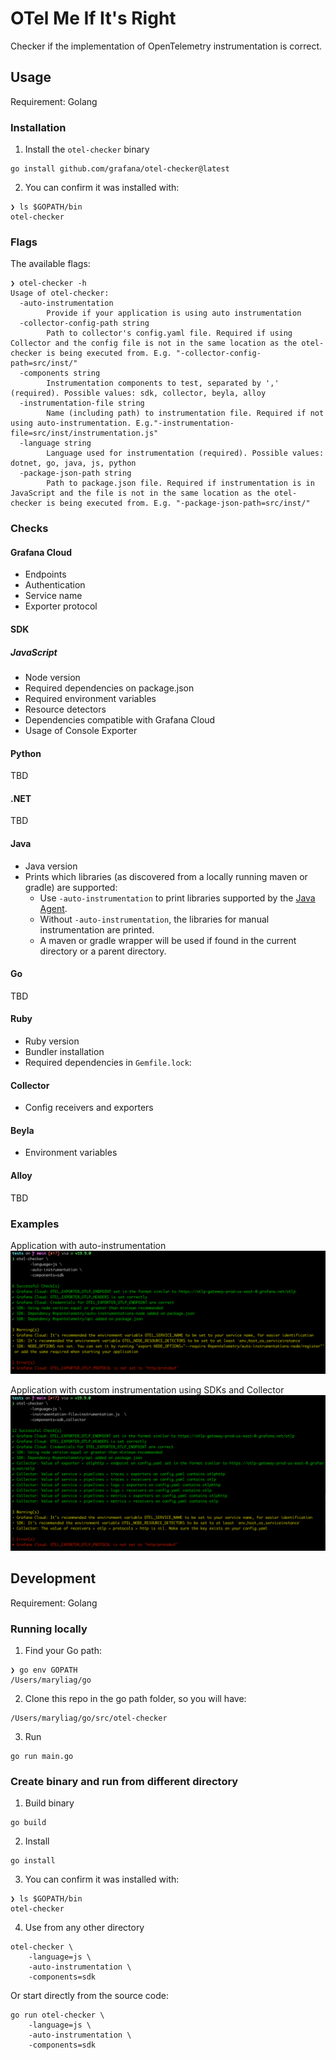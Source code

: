 # OTel Me If It's Right

Checker if the implementation of OpenTelemetry instrumentation is correct.

## Usage

Requirement: Golang

### Installation
1. Install the `otel-checker` binary
```
go install github.com/grafana/otel-checker@latest
```
2. You can confirm it was installed with:
```
❯ ls $GOPATH/bin
otel-checker
```

### Flags

The available flags:
```
❯ otel-checker -h
Usage of otel-checker:
  -auto-instrumentation
    	Provide if your application is using auto instrumentation
  -collector-config-path string
    	Path to collector's config.yaml file. Required if using Collector and the config file is not in the same location as the otel-checker is being executed from. E.g. "-collector-config-path=src/inst/"
  -components string
    	Instrumentation components to test, separated by ',' (required). Possible values: sdk, collector, beyla, alloy
  -instrumentation-file string
    	Name (including path) to instrumentation file. Required if not using auto-instrumentation. E.g."-instrumentation-file=src/inst/instrumentation.js"
  -language string
    	Language used for instrumentation (required). Possible values: dotnet, go, java, js, python
  -package-json-path string
    	Path to package.json file. Required if instrumentation is in JavaScript and the file is not in the same location as the otel-checker is being executed from. E.g. "-package-json-path=src/inst/"
```

### Checks

#### Grafana Cloud
- Endpoints
- Authentication
- Service name
- Exporter protocol

#### SDK

##### JavaScript
- Node version
- Required dependencies on package.json
- Required environment variables
- Resource detectors
- Dependencies compatible with Grafana Cloud
- Usage of Console Exporter

#### Python
TBD

#### .NET
TBD

#### Java

- Java version
- Prints which libraries (as discovered from a locally running maven or gradle) are supported:
  - Use `-auto-instrumentation` to print libraries supported by the [Java Agent](https://github.com/open-telemetry/opentelemetry-java-instrumentation/).
  - Without `-auto-instrumentation`, the libraries for manual instrumentation are printed.
  - A maven or gradle wrapper will be used if found in the current directory or a parent directory.

#### Go
TBD

#### Ruby

- Ruby version
- Bundler installation
- Required dependencies in `Gemfile.lock`:

#### Collector
- Config receivers and exporters

#### Beyla
- Environment variables

#### Alloy
TBD

### Examples

Application with auto-instrumentation
![auto instrumentation exemple](./assets/auto.png)

Application with custom instrumentation using SDKs and Collector
![sdk and collector example](./assets/sdk.png)

## Development

Requirement: Golang

### Running locally

1. Find your Go path:
```
❯ go env GOPATH
/Users/maryliag/go
```
2. Clone this repo in the go path folder, so you will have:
```
/Users/maryliag/go/src/otel-checker
```
3. Run
```
go run main.go
```

### Create binary and run from different directory

1. Build binary
```
go build
```
2. Install
```
go install
```
3. You can confirm it was installed with:
```
❯ ls $GOPATH/bin
otel-checker
```
4. Use from any other directory
```
otel-checker \
	-language=js \
	-auto-instrumentation \
	-components=sdk
```

Or start directly from the source code:
```
go run otel-checker \
	-language=js \
	-auto-instrumentation \
	-components=sdk
```
